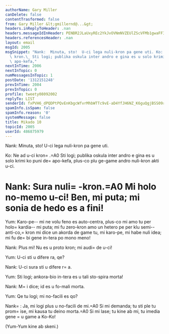 ```yaml
---
authorName: Gary Miller
canDelete: false
contentTrasformed: false
from: Gary Miller &lt;gmillernd@...&gt;
headers.inReplyToHeader: .nan
headers.messageIdInHeader: PENBR2JLaUxyREc2YkJvOVNmNVZEUlZScVFMb1gwaFFIYW05NCt6VWFRTzRVOEt5X095d0BtYWlsLmdtYWlsLmNvbT4=
headers.referencesHeader: .nan
layout: email
msgId: 2005
msgSnippet: "Nank:  Minuta, sto!  U-ci lega nuli-kron pa gene uti. Ko:  Ne ad u-ci\
  \ kron.\_ Sti logi; publika oskula inter andro e gina es u solo krimi ko puni de\
  \ apo-kefa,"
nextInTime: 2006
nextInTopic: 0
numMessagesInTopic: 1
postDate: '1312151248'
prevInTime: 2004
prevInTopic: 0
profile: tweety08092002
replyTo: LIST
senderId: fxPVH6_dPQDPtPQvEnKbgcWfvrMhbWTTc9vE-aD4YfJH6NZ_K6guQgjBSS09rb4fPLsm6K9xDof2SfprYD6xsDOP1e4w8SJz
spamInfo.isSpam: false
spamInfo.reason: '0'
systemMessage: false
title: Mikado 10
topicId: 2005
userId: 486875979
---
```


Nank:  Minuta, sto!  U-ci lega nuli-kron pa gene uti.

Ko:  Ne ad u-ci kron=
.=A0 Sti logi; publika oskula inter andro e gina es
u solo krimi ko puni de=
 apo-kefa, plus-co plu ge-game andro nuli-kron
akti u-ci.

Nank:  Sura nuli=
-kron.=A0 Mi holo no-memo u-ci!  Ben, mi puta; mi sonia
de hedo es a fini!
=

Yum:  Karo-pe-- mi ne volu feno es auto-centra, plus-co mi amo tu per
holo=
 kardia-- mi puta; mi fu zero-kron amo un hetero pe per klu semi--
anti-co,=
 kron mi dice un akorda de game tu, mi karo-pe, mi habe nuli
idea; mi fu de=
bi gene in-tera po mono meno!

Nank:  Plus mi!  Nu es u proto kron; mi audi=
 de u-ci!

Yum:  U-ci sti u difere ra, qe?

Nank:  U-ci sura sti u difere r=
a.

Yum:  Sti logi; ankora-bio in-tera es u tali sto-spira morta!

Nank:  M=
i dice; id es u fo-mali morta.

Yum:  Qe tu logi; mi no-facili es qo?

Nank=
:  Ja, mi logi plus u no-facili de mi.=A0 Si mi demanda; tu sti ple
tu prom=
ise, mi kausa tu deino morta.=A0 Si mi lase; tu kine ab mi, tu
imedia gene =
u game a Ko-Ko!

(Yum-Yum kine ab skeni.)

